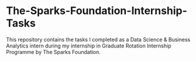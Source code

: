 # The-Sparks-Foundation-Internship-Tasks
This repository contains the tasks I completed as a Data Science & Business Analytics intern during my internship in Graduate Rotation Internship Programme by The Sparks Foundation.

